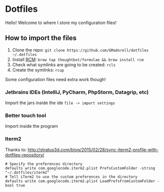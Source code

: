 # Dotfiles

Hello! Welcome to where I store my configuration files!

## How to import the files

1. Clone the repo: `git clone https://github.com/GMadorell/dotfiles ~/.dotfiles`
2. Install [RCM](https://github.com/thoughtbot/rcm): `brew tap thoughtbot/formulae && brew install rcm`
3. Check what symlinks are going to be created: `rcls`
4. Create the symlinks: `rcup`

Some configuration files need extra work though!

### Jetbrains IDEs (IntelliJ, PyCharm, PhpStorm, Datagrip, etc)
Import the jars inside the ide `file -> import settings`

### Better touch tool
Import inside the program

### Iterm2
Thanks to: http://stratus3d.com/blog/2015/02/28/sync-iterm2-profile-with-dotfiles-repository/
```
# Specify the preferences directory
defaults write com.googlecode.iterm2.plist PrefsCustomFolder -string "~/.dotfiles/iterm2"
# Tell iTerm2 to use the custom preferences in the directory
defaults write com.googlecode.iterm2.plist LoadPrefsFromCustomFolder -bool true
```

